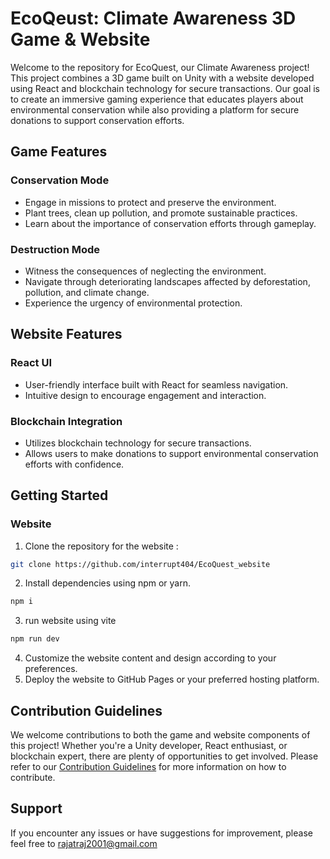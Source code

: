 # EcoQeust: Climate Awareness 3D Game & Website

Welcome to the repository for EcoQuest, our Climate Awareness project! This project combines a 3D game built on Unity with a website developed using React and blockchain technology for secure transactions. Our goal is to create an immersive gaming experience that educates players about environmental conservation while also providing a platform for secure donations to support conservation efforts.

## Game Features

### Conservation Mode
- Engage in missions to protect and preserve the environment.
- Plant trees, clean up pollution, and promote sustainable practices.
- Learn about the importance of conservation efforts through gameplay.

### Destruction Mode
- Witness the consequences of neglecting the environment.
- Navigate through deteriorating landscapes affected by deforestation, pollution, and climate change.
- Experience the urgency of environmental protection.

## Website Features

### React UI
- User-friendly interface built with React for seamless navigation.
- Intuitive design to encourage engagement and interaction.

### Blockchain Integration
- Utilizes blockchain technology for secure transactions.
- Allows users to make donations to support environmental conservation efforts with confidence.

## Getting Started

### Website
1. Clone the repository for the website :
```bash
git clone https://github.com/interrupt404/EcoQuest_website
```
2. Install dependencies using npm or yarn.
```bash
npm i
```
3. run website using vite
```bash
npm run dev
```
4. Customize the website content and design according to your preferences.
5. Deploy the website to GitHub Pages or your preferred hosting platform.

## Contribution Guidelines

We welcome contributions to both the game and website components of this project! Whether you're a Unity developer, React enthusiast, or blockchain expert, there are plenty of opportunities to get involved. Please refer to our [Contribution Guidelines](CONTRIBUTING.md) for more information on how to contribute.

## Support

If you encounter any issues or have suggestions for improvement, please feel free to rajatraj2001@gmail.com
